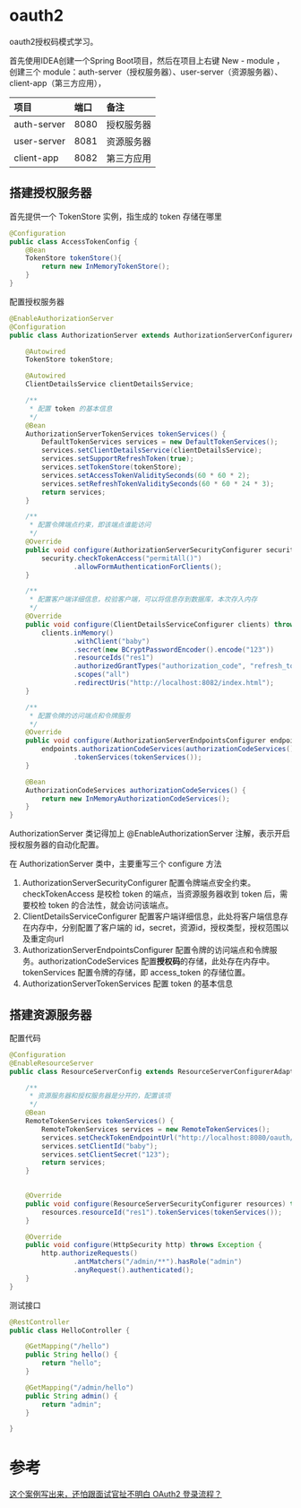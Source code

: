 # oauth2

oauth2授权码模式学习。

首先使用IDEA创建一个Spring Boot项目，然后在项目上右键 New - module ，创建三个 module：auth-server（授权服务器）、user-server（资源服务器）、client-app（第三方应用），

| 项目        | 端口 | 备注       |
| :---------- | :--- | :--------- |
| auth-server | 8080 | 授权服务器 |
| user-server | 8081 | 资源服务器 |
| client-app  | 8082 | 第三方应用 |

## 搭建授权服务器

首先提供一个 TokenStore 实例，指生成的 token 存储在哪里

```java
@Configuration
public class AccessTokenConfig {
    @Bean
    TokenStore tokenStore(){
        return new InMemoryTokenStore();
    }
}
```



配置授权服务器

```java
@EnableAuthorizationServer
@Configuration
public class AuthorizationServer extends AuthorizationServerConfigurerAdapter {

    @Autowired
    TokenStore tokenStore;

    @Autowired
    ClientDetailsService clientDetailsService;

    /**
     * 配置 token 的基本信息
     */
    @Bean
    AuthorizationServerTokenServices tokenServices() {
        DefaultTokenServices services = new DefaultTokenServices();
        services.setClientDetailsService(clientDetailsService);
        services.setSupportRefreshToken(true);
        services.setTokenStore(tokenStore);
        services.setAccessTokenValiditySeconds(60 * 60 * 2);
        services.setRefreshTokenValiditySeconds(60 * 60 * 24 * 3);
        return services;
    }

    /**
     * 配置令牌端点约束，即该端点谁能访问
     */
    @Override
    public void configure(AuthorizationServerSecurityConfigurer security) throws Exception {
        security.checkTokenAccess("permitAll()")
                .allowFormAuthenticationForClients();
    }

    /**
     * 配置客户端详细信息，校验客户端，可以将信息存到数据库，本次存入内存
     */
    @Override
    public void configure(ClientDetailsServiceConfigurer clients) throws Exception {
        clients.inMemory()
                .withClient("baby")
                .secret(new BCryptPasswordEncoder().encode("123"))
                .resourceIds("res1")
                .authorizedGrantTypes("authorization_code", "refresh_token")
                .scopes("all")
                .redirectUris("http://localhost:8082/index.html");
    }

    /**
     * 配置令牌的访问端点和令牌服务
     */
    @Override
    public void configure(AuthorizationServerEndpointsConfigurer endpoints) throws Exception {
        endpoints.authorizationCodeServices(authorizationCodeServices())
                .tokenServices(tokenServices());
    }

    @Bean
    AuthorizationCodeServices authorizationCodeServices() {
        return new InMemoryAuthorizationCodeServices();
    }
}

```



AuthorizationServer 类记得加上 @EnableAuthorizationServer 注解，表示开启授权服务器的自动化配置。

在 AuthorizationServer 类中，主要重写三个 configure 方法

1.  AuthorizationServerSecurityConfigurer 配置令牌端点安全约束。checkTokenAccess 是校检 token 的端点，当资源服务器收到 token 后，需要校检 token 的合法性，就会访问该端点。
2.  ClientDetailsServiceConfigurer 配置客户端详细信息，此处将客户端信息存在内存中，分别配置了客户端的 id，secret，资源id，授权类型，授权范围以及重定向url
3.  AuthorizationServerEndpointsConfigurer 配置令牌的访问端点和令牌服务。authorizationCodeServices 配置**授权码**的存储，此处存在内存中。tokenServices 配置令牌的存储，即 access_token 的存储位置。
4.  AuthorizationServerTokenServices 配置 token 的基本信息



## 搭建资源服务器

配置代码

```java
@Configuration
@EnableResourceServer
public class ResourceServerConfig extends ResourceServerConfigurerAdapter {

    /**
     * 资源服务器和授权服务器是分开的，配置该项
     */
    @Bean
    RemoteTokenServices tokenServices() {
        RemoteTokenServices services = new RemoteTokenServices();
        services.setCheckTokenEndpointUrl("http://localhost:8080/oauth/check_token");
        services.setClientId("baby");
        services.setClientSecret("123");
        return services;
    }

    
    @Override
    public void configure(ResourceServerSecurityConfigurer resources) throws Exception {
        resources.resourceId("res1").tokenServices(tokenServices());
    }

    @Override
    public void configure(HttpSecurity http) throws Exception {
        http.authorizeRequests()
                .antMatchers("/admin/**").hasRole("admin")
                .anyRequest().authenticated();
    }
}

```



测试接口

```java
@RestController
public class HelloController {

    @GetMapping("/hello")
    public String hello() {
        return "hello";
    }

    @GetMapping("/admin/hello")
    public String admin() {
        return "admin";
    }

}
```





# 参考

[这个案例写出来，还怕跟面试官扯不明白 OAuth2 登录流程？](https://mp.weixin.qq.com/s?__biz=MzI1NDY0MTkzNQ==&mid=2247488214&idx=1&sn=5601775213285217913c92768d415eca&chksm=e9c340b6deb4c9a01bc383b2c0ab124358663adf22a58ba385f792224ba532079a028ba92a3d&scene=178#rd)

